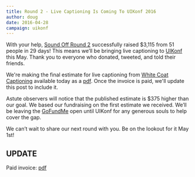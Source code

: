 ```yaml
---
title: Round 2 - Live Captioning Is Coming To UIKonf 2016
author: doug
date: 2016-04-28
campaign: uikonf
---
```


With your help, [Sound Off Round 2][rd2] successfully raised $3,115 from 51 people in 29 days! This means we’ll be bringing live captioning to [UIKonf][uikonf] this May. Thank you to everyone who donated, tweeted, and told their friends.

We're making the final estimate for live captioning from [White Coat Captioning][whitecoat] available today as a [pdf][estimate]. Once the invoice is paid, we'll update this post to include it.

Astute observers will notice that the published estimate is $375 higher than our goal. We based our fundraising on the first estimate we received. We’ll be leaving the [GoFundMe][gofundme] open until UIKonf for any generous souls to help cover the gap.

We can’t wait to share our next round with you. Be on the lookout for it May 1st!

## UPDATE

Paid invoice: [pdf][invoice]


[rd2]: /blog/2016/03/round-2-uikonf
[uikonf]: http://www.uikonf.com
[whitecoat]: http://www.whitecoatcaptioning.com
[estimate]: /files/estimate-uikonf-2016.pdf
[gofundme]: https://www.gofundme.com/sound-off-uikonf
[invoice]: /files/invoice-uikonf-2016.pdf